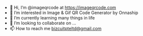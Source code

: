 - 👋 Hi, I’m @imageqrcode at https://imageqrcode.com
- 👀 I’m interested in Image & Gif QR Code Generator by Onnaship
- 🌱 I’m currently learning many things in life
- 💞️ I’m looking to collaborate on ...
- 📫 How to reach me bizcuitpteltd@gmail.com

<!---
imageqrcod/imageqrcod is a ✨ special ✨ repository because its `README.md` (this file) appears on your GitHub profile.
You can click the Preview link to take a look at your changes.
--->
